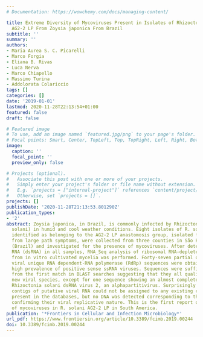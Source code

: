 ```yaml
---
# Documentation: https://wowchemy.com/docs/managing-content/

title: Extreme Diversity of Mycoviruses Present in Isolates of Rhizoctonia solani
  AG2-2 LP From Zoysia japonica From Brazil
subtitle: ''
summary: ''
authors:
- Maria Aurea S. C. Picarelli
- Marco Forgia
- Eliana B. Rivas
- Luca Nerva
- Marco Chiapello
- Massimo Turina
- Addolorata Colariccio
tags: []
categories: []
date: '2019-01-01'
lastmod: 2020-11-28T22:13:54+01:00
featured: false
draft: false

# Featured image
# To use, add an image named `featured.jpg/png` to your page's folder.
# Focal points: Smart, Center, TopLeft, Top, TopRight, Left, Right, BottomLeft, Bottom, BottomRight.
image:
  caption: ''
  focal_point: ''
  preview_only: false

# Projects (optional).
#   Associate this post with one or more of your projects.
#   Simply enter your project's folder or file name without extension.
#   E.g. `projects = ["internal-project"]` references `content/project/deep-learning/index.md`.
#   Otherwise, set `projects = []`.
projects: []
publishDate: '2020-11-28T21:13:53.801290Z'
publication_types:
- '2'
abstract: Zoysia japonica, in Brazil, is commonly infected by Rhizoctonia solani (R.
  solani) in humid and cool weather conditions. Eight isolates of R. solani, previously
  identified as belonging to the AG2-2 LP anastomosis group, isolated from samples
  from large path symptoms, were collected from three counties in São Paulo state
  (Brazil) and investigated for the presence of mycoviruses. After detection of double-strand
  RNA (dsRNA) in all samples, RNA_Seq analysis of ribosomal RNA-depleted total RNA
  from in vitro cultivated mycelia was performed. Forty-seven partial or complete
  viral unique RNA dependent-RNA polymerase (RdRp) sequences were obtained with a
  high prevalence of positive sense ssRNA viruses. Sequences were sufficiently different
  from the first match in BLAST searches suggesting that they all qualify as possible
  new viral species, except for one sequence showing an almost complete match with
  Rhizoctonia solani dsRNA virus 2, an alphapartitivirus. Surprisingly four large
  contigs of putative viral RNA could not be assigned to any existing clade of viruses
  present in the databases, but no DNA was detected corresponding to these fragments
  confirming their viral replicative nature. This is the first report on the occurrence
  of mycoviruses in R. solani AG2-2 LP in South America.
publication: '*Frontiers in Cellular and Infection Microbiology*'
url_pdf: https://www.frontiersin.org/article/10.3389/fcimb.2019.00244
doi: 10.3389/fcimb.2019.00244
---
```

